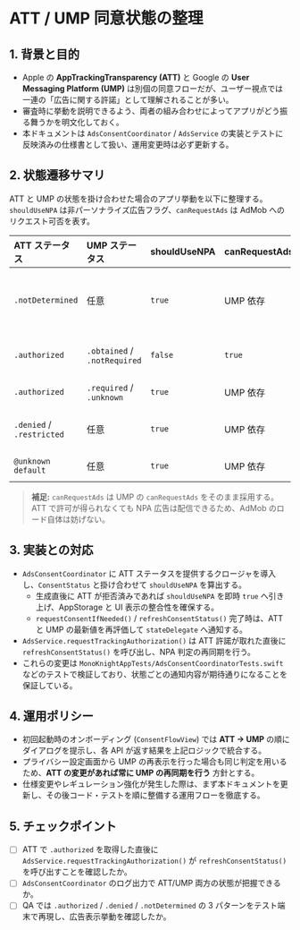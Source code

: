 # ATT / UMP 同意状態の整理

<!-- 監査対応や審査質問に即答できるよう、状態遷移と実装ポイントをまとめる -->

## 1. 背景と目的
- Apple の **AppTrackingTransparency (ATT)** と Google の **User Messaging Platform (UMP)** は別個の同意フローだが、ユーザー視点では一連の「広告に関する許諾」として理解されることが多い。
- 審査時に挙動を説明できるよう、両者の組み合わせによってアプリがどう振る舞うかを明文化しておく。
- 本ドキュメントは `AdsConsentCoordinator` / `AdsService` の実装とテストに反映済みの仕様書として扱い、運用変更時は必ず更新する。

## 2. 状態遷移サマリ
ATT と UMP の状態を掛け合わせた場合のアプリ挙動を以下に整理する。`shouldUseNPA` は非パーソナライズ広告フラグ、`canRequestAds` は AdMob へのリクエスト可否を表す。

| ATT ステータス | UMP ステータス | shouldUseNPA | canRequestAds | 備考 |
|:---------------|:---------------|:-------------|:--------------|:-----|
| `.notDetermined` | 任意 | `true` | UMP 依存 | 許諾前は常に NPA を要求。許諾後に `refreshConsentStatus()` を呼び出して再評価する。 |
| `.authorized` | `.obtained` / `.notRequired` | `false` | `true` | パーソナライズ広告の配信が許可される唯一の組み合わせ。 |
| `.authorized` | `.required` / `.unknown` | `true` | UMP 依存 | UMP の同意が取れるまで NPA を維持。 |
| `.denied` / `.restricted` | 任意 | `true` | UMP 依存 | トラッキング不可のため常に NPA。UMP 側のフォーム表示は継続可能。 |
| `@unknown default` | 任意 | `true` | UMP 依存 | 将来のステータス追加時は保守的に NPA 扱い。 |

> **補足:** `canRequestAds` は UMP の `canRequestAds` をそのまま採用する。ATT で許可が得られなくても NPA 広告は配信できるため、AdMob のロード自体は妨げない。

## 3. 実装との対応
- `AdsConsentCoordinator` に ATT ステータスを提供するクロージャを導入し、`ConsentStatus` と掛け合わせて `shouldUseNPA` を算出する。
  - 生成直後に ATT が拒否済みであれば `shouldUseNPA` を即時 `true` へ引き上げ、AppStorage と UI 表示の整合性を確保する。
  - `requestConsentIfNeeded()` / `refreshConsentStatus()` 完了時は、ATT と UMP の最新値を再評価して `stateDelegate` へ通知する。
- `AdsService.requestTrackingAuthorization()` は ATT 許諾が取れた直後に `refreshConsentStatus()` を呼び出し、NPA 判定の再同期を行う。
- これらの変更は `MonoKnightAppTests/AdsConsentCoordinatorTests.swift` などのテストで検証しており、状態ごとの通知内容が期待通りになることを保証している。

## 4. 運用ポリシー
- 初回起動時のオンボーディング (`ConsentFlowView`) では **ATT → UMP** の順にダイアログを提示し、各 API が返す結果を上記ロジックで統合する。
- プライバシー設定画面から UMP の再表示を行った場合も同じ判定を用いるため、**ATT の変更があれば常に UMP の再同期を行う** 方針とする。
- 仕様変更やレギュレーション強化が発生した際は、まず本ドキュメントを更新し、その後コード・テストを順に整備する運用フローを徹底する。

## 5. チェックポイント
- [ ] ATT で `.authorized` を取得した直後に `AdsService.requestTrackingAuthorization()` が `refreshConsentStatus()` を呼び出すことを確認したか。
- [ ] `AdsConsentCoordinator` のログ出力で ATT/UMP 両方の状態が把握できるか。
- [ ] QA では `.authorized` / `.denied` / `.notDetermined` の 3 パターンをテスト端末で再現し、広告表示挙動を確認したか。

<!-- 同意フロー変更時は本書を必ず参照・更新すること -->

